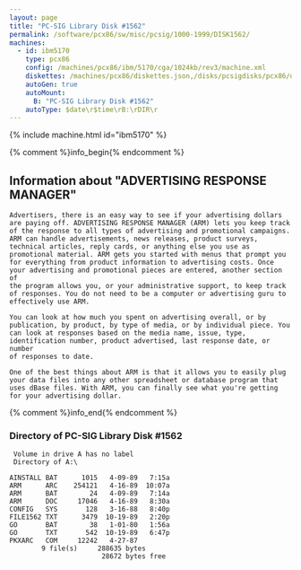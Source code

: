 ```yaml
---
layout: page
title: "PC-SIG Library Disk #1562"
permalink: /software/pcx86/sw/misc/pcsig/1000-1999/DISK1562/
machines:
  - id: ibm5170
    type: pcx86
    config: /machines/pcx86/ibm/5170/cga/1024kb/rev3/machine.xml
    diskettes: /machines/pcx86/diskettes.json,/disks/pcsigdisks/pcx86/diskettes.json
    autoGen: true
    autoMount:
      B: "PC-SIG Library Disk #1562"
    autoType: $date\r$time\rB:\rDIR\r
---
```


{% include machine.html id="ibm5170" %}

{% comment %}info_begin{% endcomment %}

## Information about "ADVERTISING RESPONSE MANAGER"

    Advertisers, there is an easy way to see if your advertising dollars
    are paying off. ADVERTISING RESPONSE MANAGER (ARM) lets you keep track
    of the response to all types of advertising and promotional campaigns.
    ARM can handle advertisements, news releases, product surveys,
    technical articles, reply cards, or anything else you use as
    promotional material. ARM gets you started with menus that prompt you
    for everything from product information to advertising costs. Once
    your advertising and promotional pieces are entered, another section of
    the program allows you, or your administrative support, to keep track
    of responses. You do not need to be a computer or advertising guru to
    effectively use ARM.
    
    You can look at how much you spent on advertising overall, or by
    publication, by product, by type of media, or by individual piece. You
    can look at responses based on the media name, issue, type,
    identification number, product advertised, last response date, or number
    of responses to date.
    
    One of the best things about ARM is that it allows you to easily plug
    your data files into any other spreadsheet or database program that
    uses dBase files. With ARM, you can finally see what you're getting
    for your advertising dollar.
{% comment %}info_end{% endcomment %}


### Directory of PC-SIG Library Disk #1562

     Volume in drive A has no label
     Directory of A:\

    AINSTALL BAT      1015   4-09-89   7:15a
    ARM      ARC    254121   4-16-89  10:07a
    ARM      BAT        24   4-09-89   7:14a
    ARM      DOC     17046   4-16-89   8:30a
    CONFIG   SYS       128   3-16-88   8:40p
    FILE1562 TXT      3479  10-19-89   2:20p
    GO       BAT        38   1-01-80   1:56a
    GO       TXT       542  10-19-89   6:47p
    PKXARC   COM     12242   4-27-87
            9 file(s)     288635 bytes
                           28672 bytes free
